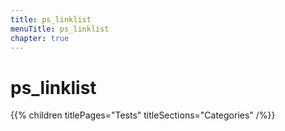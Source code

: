 ```yaml
---
title: ps_linklist
menuTitle: ps_linklist
chapter: true
---
```


# ps_linklist

{{% children titlePages="Tests" titleSections="Categories" /%}}
